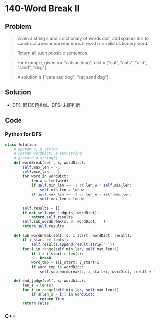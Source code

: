 # 140-Word Break II

## Problem

> Given a string s and a dictionary of words dict, add spaces in s to construct a sentence where each word is a valid dictionary word.

> Return all such possible sentences.

> For example, given
s = "catsanddog",
dict = ["cat", "cats", "and", "sand", "dog"].

> A solution is ["cats and dog", "cat sand dog"].

## Solution

- DFS, 同139题类似。DFS+末尾判断

## Code

### Python for DFS

```python
class Solution:
    # @param s, a string
    # @param wordDict, a set<string>
    # @return a string[]
    def wordBreak(self, s, wordDict):
        self.max_len = -1
        self.min_len = -1
        for word in wordDict:
            len_w = len(word)
            if self.min_len == -1 or len_w < self.min_len:
                self.min_len = len_w
            if self.max_len == -1 or len_w > self.max_len:
                self.max_len = len_w
        
        self.results = []
        if not self.end_judge(s, wordDict):
            return self.results
        self.sub_wordbreak(s, 0, wordDict, '')
        return self.results
        
    def sub_wordbreak(self, s, i_start, wordDict, result):
        if i_start == len(s):
            self.results.append(result.strip(' '))
        for i in range(self.min_len, self.max_len+1):
            if i + i_start > len(s):
                break
            word_tmp = s[i_start: i_start+i]
            if word_tmp in wordDict:
                self.sub_wordbreak(s, i_start+i, wordDict, result + ' ' + word_tmp)
    
    def end_judge(self, s, wordDict):
        len_s = len(s)
        for i in range(self.min_len, self.max_len+1):
            if s[len_s - i:] in wordDict:
                return True
        return False
```

### C++

```cpp

```